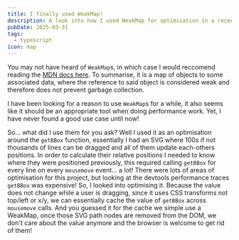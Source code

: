 ```yaml
---
title: I finally used WeakMap!
description: A look into how I used WeakMap for optimisation in a recent project.
pubDate: 2025-03-31
tags:
  - typescript
icon: map
---
```


You may not have heard of `WeakMap`s, in which case I would reccomend reading the [MDN docs here](https://developer.mozilla.org/en-US/docs/Web/JavaScript/Reference/Global_Objects/WeakMap). To summarise, it is a map of objects to some associated data, where the reference to said object is considered weak and therefore does not prevent garbage collection.

I have been looking for a reason to use `WeakMap`s for a while, it also seems like it should be an appropriate tool when doing performance work. Yet, I have never found a good use case until now!

So... what did I use them for you ask? Well I used it as an optimisation around the `getBBox` function, essentially I had an SVG where 100s if not thousands of lines can be dragged and all of them update each-others positions. In order to calculate their relative positions I needed to know where they were positioned previously, this required calling `getBBox` for every line on every `mousemove` event... a lot! There were lots of areas of optimisation for this project, but looking at the devtools performance traces `getBBox` was expensive! So, I looked into optimising it. Because the value does not change while a user is dragging, since it uses CSS transforms not top/left or x/y, we can essentially cache the value of `getBBox` across `mousemove` calls. And you guessed it for the cache we simple use a WeakMap, once those SVG path nodes are removed from the DOM, we don't care about the value anymore and the browser is welcome to get rid of them!
